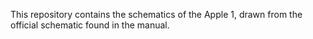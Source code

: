 This repository contains the schematics of the Apple 1, drawn from the official schematic found in the manual.